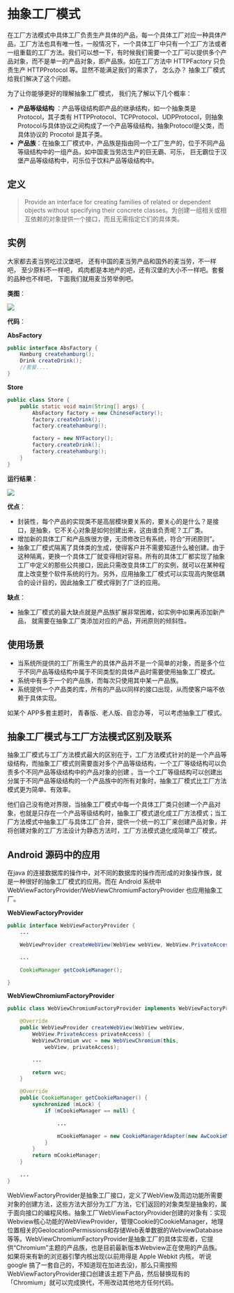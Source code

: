 # 抽象工厂模式
在工厂方法模式中具体工厂负责生产具体的产品，每一个具体工厂对应一种具体产品，工厂方法也具有唯一性，一般情况下，一个具体工厂中只有一个工厂方法或者一组重载的工厂方法。我们可以想一下，有时候我们需要一个工厂可以提供多个产品对象，而不是单一的产品对象，即产品族。如在工厂方法中 HTTPFactory 只负责生产 HTTPProtocol 等。显然不能满足我们的需求了， 怎么办？ 抽象工厂模式给我们解决了这个问题。

为了让你能够更好的理解抽象工厂模式， 我们先了解以下几个概率：
+ **产品等级结构** ：产品等级结构即产品的继承结构，如一个抽象类是 Protocol，其子类有 HTTPProtocol、TCPProtocol、UDPProtocol，则抽象 Protocol与具体协议之间构成了一个产品等级结构，抽象Protocol是父类，而具体协议的 Procotol 是其子类。
+ **产品族**：在抽象工厂模式中，产品族是指由同一个工厂生产的，位于不同产品等级结构中的一组产品，如中国麦当劳店生产的巨无霸、可乐， 巨无霸位于汉堡产品等级结构中，可乐位于饮料产品等级结构中。


## 定义
>Provide an interface for creating families of related or dependent objects without specifying their concrete classes。为创建一组相关或相互依赖的对象提供一个接口，而且无需指定它们的具体类。

## 实例 
大家都去麦当劳吃过汉堡吧， 还有中国的麦当劳产品和国外的麦当劳，不一样吧， 至少原料不一样吧， 鸡肉都是本地产的吧，还有汉堡的大小不一样吧。套餐的品种也不样吧， 下面我们就用麦当劳举例吧。

**类图**：

![](https://rawgit.com/jasonim/design-patterns/develop/zh/creator-mode/abstract-factory/image/abstract-factory.svg)

**代码**：

**AbsFactory**
```java
public interface AbsFactory {
    Hamburg createhamburg();
    Drink createDrink();
    //套餐....
}
```
**Store**
```java
public class Store {
    public static void main(String[] args) {
        AbsFactory factory = new ChineseFactory();
        factory.createDrink();
        factory.createhamburg();

        factory = new NYFactory();
        factory.createDrink();
        factory.createhamburg();
    }
}
```

**运行结果**：

![](https://rawgit.com/jasonim/design-patterns/develop/zh/creator-mode/abstract-factory/image/run.png)

**优点**：
+ 封装性，每个产品的实现类不是高层模块要关系的，要关心的是什么？是接口，是抽象，它不关心对象是如何创建出来，这由谁负责呢？工厂类。
+ 增加新的具体工厂和产品族很方便，无须修改已有系统，符合“开闭原则”。
+ 抽象工厂模式隔离了具体类的生成，使得客户并不需要知道什么被创建。由于这种隔离，更换一个具体工厂就变得相对容易。所有的具体工厂都实现了抽象工厂中定义的那些公共接口，因此只需改变具体工厂的实例，就可以在某种程度上改变整个软件系统的行为。另外，应用抽象工厂模式可以实现高内聚低耦合的设计目的，因此抽象工厂模式得到了广泛的应用。

**缺点**：
+ 抽象工厂模式的最大缺点就是产品族扩展非常困难，如实例中如果再添加新产品， 就需要在抽象工厂类添加对应的产品，开闭原则的倾斜性。

## 使用场景
+ 当系统所提供的工厂所需生产的具体产品并不是一个简单的对象，而是多个位于不同产品等级结构中属于不同类型的具体产品时需要使用抽象工厂模式。
+ 系统中有多于一个的产品族，而每次只使用其中某一产品族。
+ 系统提供一个产品类的库，所有的产品以同样的接口出现，从而使客户端不依赖于具体实现。

如某个 APP多套主题时， 青春版、老人版、自恋办等， 可以考虑抽象工厂模式。


## 抽象工厂模式与工厂方法模式区别及联系
抽象工厂模式与工厂方法模式最大的区别在于，工厂方法模式针对的是一个产品等级结构，而抽象工厂模式则需要面对多个产品等级结构，一个工厂等级结构可以负责多个不同产品等级结构中的产品对象的创建 。当一个工厂等级结构可以创建出分属于不同产品等级结构的一个产品族中的所有对象时，抽象工厂模式比工厂方法模式更为简单、有效率。

他们自己没有绝对界限，当抽象工厂模式中每一个具体工厂类只创建一个产品对象，也就是只存在一个产品等级结构时，抽象工厂模式退化成工厂方法模式；当工厂方法模式中抽象工厂与具体工厂合并，提供一个统一的工厂来创建产品对象，并将创建对象的工厂方法设计为静态方法时，工厂方法模式退化成简单工厂模式。

## Android 源码中的应用
在java 的连接数据库的操作中，对不同的数据库的操作而形成的对象操作族，就是一种很好的抽象工厂模式的应用。而在 Android 系统中 WebViewFactoryProvider/WebViewChromiumFactoryProvider 也应用抽象工厂。

**WebViewFactoryProvider**
```java
public interface WebViewFactoryProvider {
    ...

    WebViewProvider createWebView(WebView webView, WebView.PrivateAccess privateAccess);

    ...

    CookieManager getCookieManager();

}
```

**WebViewChromiumFactoryProvider**
```java
public class WebViewChromiumFactoryProvider implements WebViewFactoryProvider {

    @Override
    public WebViewProvider createWebView(WebView webView,
    	WebView.PrivateAccess privateAccess) {
        WebViewChromium wvc = new WebViewChromium(this,
        	webView, privateAccess);

        ...

        return wvc;
    }

    @Override
    public CookieManager getCookieManager() {
        synchronized (mLock) {
            if (mCookieManager == null) {

                ...

                mCookieManager = new CookieManagerAdapter(new AwCookieManager());
            }
        }
        return mCookieManager;
    }

    ...
}
```
WebViewFactoryProvider是抽象工厂接口，定义了WebView及周边功能所需要对象的创建方法，这些方法大部分为工厂方法，它们返回的对象类型是抽象的，属于面向接口的编程风格。抽象工厂WebViewFactoryProvider创建的对象有：实现Webview核心功能的WebViewProvider，管理Cookie的CookieManager，地理位置相关的GeolocationPermissions和存储Web表单数据的WebviewDatabase等等。WebViewChromiumFactoryProvider是抽象工厂的具体实现者，它提供“Chromium”主题的产品族，也是目前最新版本Webview正在使用的产品族。如果将来有新的浏览器引擎内核出现(以前用得是 Apple Webkit 内核， 听说 google 搞了一套自己的，不知道现在加进去没)，那么只需按照WebViewFactoryProvider接口创建该主题下产品，然后替换现有的「Chromium」就可以完成换代，不用改动其他地方任何代码。



